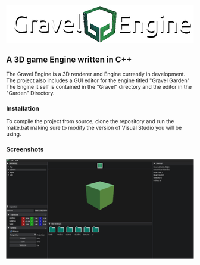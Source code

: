<p align="center">
    <picture>
    <source media="(prefers-color-scheme: dark)" srcset="https://github.com/fredrikofstad/Gravel/blob/master/Res/logo/engine.png?raw=True">
    <source media="(prefers-color-scheme: light)" srcset="https://github.com/fredrikofstad/Gravel/blob/master/Res/logo/engineLight.png?raw=true">
    <img alt="Gravel Engine" src="https://github.com/fredrikofstad/Gravel/blob/master/Res/logo/engine.png?raw=True">
    </picture>
</p>


## A 3D game Engine written in C++

The Gravel Engine is a 3D renderer and Engine currently in development. The project also includes a GUI editor for the engine titled "Gravel Garden"
The Engine it self is contained in the "Gravel" directory and the editor in the "Garden" Directory.

### Installation

To compile the project from source, clone the repository and run the make.bat making sure to modify the version of Visual Studio you will be using.

### Screenshots

<p align="center">
    <picture>
    <img alt="Screenshot" src="https://github.com/fredrikofstad/Gravel/blob/master/Res/screenshots/program.png?raw=True">
    </picture>
</p>

